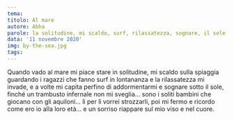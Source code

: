 ```yaml
---
tema: 
titolo: Al mare
autore: Abha
parole: la solitudine, mi scaldo, surf, rilassatezza, sognare, il sole, trambusto, aquiloni
data: '11 novembre 2020'
img: by-the-sea.jpg
tags: 
---
```

Quando vado al mare mi piace stare in solitudine, mi scaldo sulla spiaggia guardando i ragazzi che fanno surf in lontananza e la rilassatezza mi invade, e a volte mi capita perfino di addormentarmi e sognare sotto il sole, finché un trambusto infernale non mi sveglia... sono i soliti bambini che giocano con gli aquiloni... lì per lì vorrei strozzarli, poi mi fermo e ricordo come ero io alla loro età... e un sorriso riappare sul mio viso e nel cuore.

